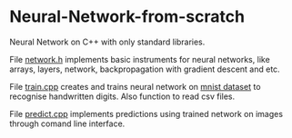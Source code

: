 # Neural-Network-from-scratch
Neural Network on C++ with only standard libraries.

File [network.h](nn/network.h) implements basic instruments for neural networks, like arrays, layers, network, backpropagation with gradient descent and etc.

File [train.cpp](nn/train.cpp) creates and trains neural network on [mnist dataset](data) to recognise handwritten digits. Also function to read csv files.

File [predict.cpp](nn/predict.cpp) implements predictions using trained network on images through comand line interface.
